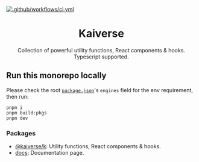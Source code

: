 [![.github/workflows/ci.yml](https://github.com/kaisergeX/kaiverse/actions/workflows/ci.yml/badge.svg)](https://github.com/kaisergeX/kaiverse/actions/workflows/ci.yml)

<div align="center">
<h1>Kaiverse</h1>

<p>Collection of powerful utility functions, React components & hooks. Typescript supported.</p>
</div>

## Run this monorepo locally

Please check the root [`package.json`](package.json#L30)'s `engines` field for the env requirement, then run:

```
pnpm i
pnpm build:pkgs
pnpm dev
```

### Packages

- [@kaiverse/k](packages/k): Utility functions, React components & hooks.
- [docs](apps/docs): Documentation page.
